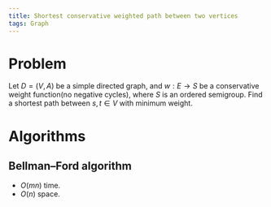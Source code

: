 ```yaml
---
title: Shortest conservative weighted path between two vertices
tags: Graph
---
```


# Problem
Let $D=(V,A)$ be a simple directed graph, and $w:E \to S$ be a conservative weight function(no negative cycles), where $S$ is an ordered semigroup. Find a shortest path between $s,t\in V$ with minimum weight.

# Algorithms

## Bellman–Ford algorithm

- $O(mn)$ time.
- $O(n)$ space. 